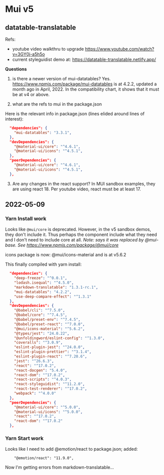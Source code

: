 # Mui v5

## datatable-translatable

Refs:
- youtube video walkthru to upgrade  https://www.youtube.com/watch?v=3GY0j-a5h5o
- current styleguidist demo at: https://datatable-translatable.netlify.app/

**Questions**
1. is there a newer version of mui-datatables? Yes. https://www.npmjs.com/package/mui-datatables is at 4.2.2, updated a month ago in April, 2022. In the compatibility chart, it shows that it must be at v4 or above.

2. what are the refs to mui in the package.json

Here is the relevant info in package.json (lines elided around lines of interest):
```json
  "dependencies": {
    "mui-datatables": "3.3.1",
  },
  "devDependencies": {
    "@material-ui/core": "^4.6.1",
    "@material-ui/icons": "^4.5.1",
  },
  "peerDependencies": {
    "@material-ui/core": "^4.6.1",
    "@material-ui/icons": "^4.5.1",
  },
```

3. Are any changes in the react support? In MUI sandbox examples, they are using react 18. Per youtube video, react must be at least 17.

## 2022-05-09

### Yarn Install work
Looks like `@mui/core` is deprecated. However, in the v5 sandbox demos, they don't include it. Thus perhaps the component include what they need and I don't need to include core at all. *Note: says it was replaced by @mui-base. See https://www.npmjs.com/package/@mui/core*

icons package is now: @mui/icons-material and is at v5.6.2

This finally compiled with yarn install:
```json
  "dependencies": {
    "deep-freeze": "^0.0.1",
    "lodash.isequal": "^4.5.0",
    "markdown-translatable": "1.3.1-rc.1",
    "mui-datatables": "4.2.2",
    "use-deep-compare-effect": "^1.3.1"
  },
  "devDependencies": {
    "@babel/cli": "^7.5.0",
    "@babel/core": "^7.4.5",
    "@babel/preset-env": "^7.4.5",
    "@babel/preset-react": "^7.0.0",
    "@mui/icons-material": "^5.6.2",
    "@types/jest": "24.0.22",
    "@unfoldingword/eslint-config": "^1.3.0",
    "coveralls": "^3.0.9",
    "eslint-plugin-jest": "^24.0.0",
    "eslint-plugin-prettier": "^3.1.4",
    "eslint-plugin-react": "^7.20.6",
    "jest": "^26.6.3",
    "react": "^17.0.2",
    "react-docgen": "5.4.0",
    "react-dom": "^17.0.2",
    "react-scripts": "^4.0.3",
    "react-styleguidist": "^11.2.0",
    "react-test-renderer": "^17.0.2",
    "webpack": "^4.0.0"
  },
  "peerDependencies": {
    "@material-ui/core": "^5.0.0",
    "@material-ui/icons": "^5.0.0",
    "react": "^17.0.2",
    "react-dom": "^17.0.2"
  },
```

### Yarn Start work

Looks like I need to add @emotion/react to package.json; added:
```
    "@emotion/react": "11.9.0",
```

Now I'm getting errors from markdown-translatable...
